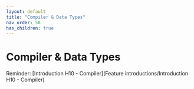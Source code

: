 ```yaml
---
layout: default
title: "Compiler & Data Types"
nav_order: 58
has_children: true
---
```

# Compiler & Data Types
Reminder: [Introduction H10 - Compiler](Feature introductions/Introduction H10 - Compiler)     
